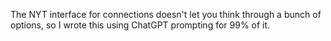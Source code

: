 The NYT interface for connections doesn't let you think through
a bunch of options, so I wrote this using ChatGPT prompting for 99%
of it.
